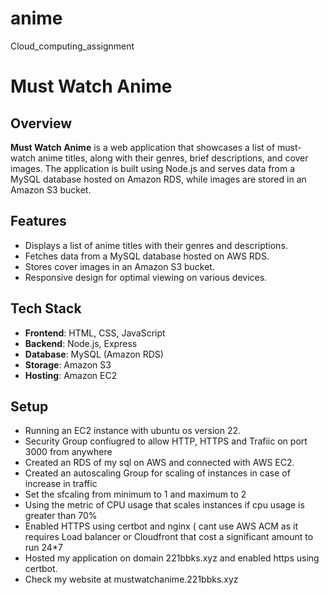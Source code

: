 # anime
Cloud_computing_assignment
# Must Watch Anime

## Overview

**Must Watch Anime** is a web application that showcases a list of must-watch anime titles, along with their genres, brief descriptions, and cover images. The application is built using Node.js and serves data from a MySQL database hosted on Amazon RDS, while images are stored in an Amazon S3 bucket.

## Features

- Displays a list of anime titles with their genres and descriptions.
- Fetches data from a MySQL database hosted on AWS RDS.
- Stores cover images in an Amazon S3 bucket.
- Responsive design for optimal viewing on various devices.

## Tech Stack

- **Frontend**: HTML, CSS, JavaScript
- **Backend**: Node.js, Express
- **Database**: MySQL (Amazon RDS)
- **Storage**: Amazon S3
- **Hosting**: Amazon EC2

## Setup 
- Running an EC2 instance with ubuntu os version 22.
- Security Group confiugred to allow HTTP, HTTPS and Trafiic on port 3000 from anywhere
- Created an RDS of my sql on AWS and connected with AWS EC2.
- Created an autoscaling Group for scaling of instances in case of increase in traffic
- Set the sfcaling from minimum to 1 and maximum to 2
- Using the metric of CPU usage that scales instances if cpu usage is greater than 70%
- Enabled HTTPS using certbot and nginx ( cant use AWS ACM as it requires Load balancer or Cloudfront that cost a significant amount to run 24*7
- Hosted my application on domain 221bbks.xyz and enabled https using certbot.
- Check my website at mustwatchanime.221bbks.xyz

